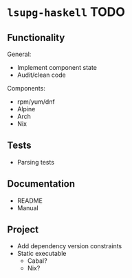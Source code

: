 # `lsupg-haskell` TODO

## Functionality

General:

* Implement component state
* Audit/clean code

Components:

* rpm/yum/dnf
* Alpine
* Arch
* Nix

## Tests

* Parsing tests

## Documentation

* README
* Manual

## Project

* Add dependency version constraints
* Static executable
    * Cabal?
    * Nix?
